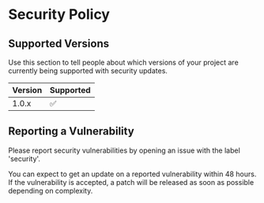 # Security Policy

## Supported Versions

Use this section to tell people about which versions of your project are currently being supported with security updates.

| Version | Supported          |
| ------- | ------------------ |
| 1.0.x   | :white_check_mark: |

## Reporting a Vulnerability

Please report security vulnerabilities by opening an issue with the label 'security'.

You can expect to get an update on a reported vulnerability within 48 hours. If the vulnerability is accepted, a patch will be released as soon as possible depending on complexity.